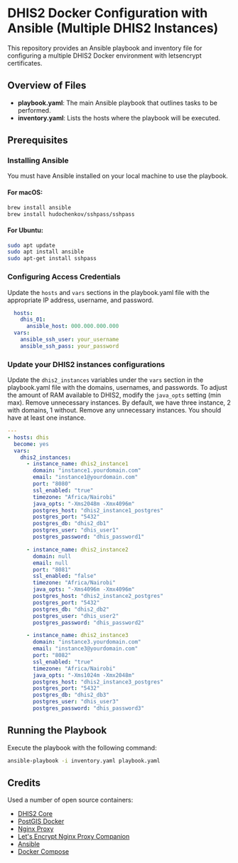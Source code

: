 
# DHIS2 Docker Configuration with Ansible (Multiple DHIS2 Instances)

This repository provides an Ansible playbook and inventory file for configuring a multiple DHIS2 Docker environment with letsencrypt certificates.

## Overview of Files
- **playbook.yaml**: The main Ansible playbook that outlines tasks to be performed.
- **inventory.yaml**: Lists the hosts where the playbook will be executed.

## Prerequisites

### Installing Ansible

You must have Ansible installed on your local machine to use the playbook.

#### For macOS:
```bash
brew install ansible
brew install hudochenkov/sshpass/sshpass
```

#### For Ubuntu:
```bash
sudo apt update
sudo apt install ansible
sudo apt-get install sshpass
```

### Configuring Access Credentials
Update the `hosts` and `vars` sections in the playbook.yaml file with the appropriate IP address, username, and password.

```yaml
  hosts:
    dhis_01:
      ansible_host: 000.000.000.000
  vars:
    ansible_ssh_user: your_username
    ansible_ssh_pass: your_password
```

### Update your DHIS2 instances configurations
Update the `dhis2_instances` variables under the `vars` section in the playbook.yaml file with the domains, usernames, and passwords. To adjust the amount of RAM available to DHIS2, modify the `java_opts` setting (min max). Remove unnecessary instances. By default, we have three instance, 2 with domains, 1 without. Remove any unnecessary instances. You should have at least one instance. 

```yaml
---
- hosts: dhis
  become: yes
  vars:
    dhis2_instances:
      - instance_name: dhis2_instance1
        domain: "instance1.yourdomain.com"
        email: "instance1@yourdomain.com"
        port: "8080"
        ssl_enabled: "true"
        timezone: "Africa/Nairobi"
        java_opts: "-Xms2048m -Xmx4096m"
        postgres_host: "dhis2_instance1_postgres"
        postgres_port: "5432"
        postgres_db: "dhis2_db1"
        postgres_user: "dhis_user1"
        postgres_password: "dhis_password1"

      - instance_name: dhis2_instance2
        domain: null
        email: null
        port: "8081"
        ssl_enabled: "false"
        timezone: "Africa/Nairobi"
        java_opts: "-Xms4096m -Xmx4096m"
        postgres_host: "dhis2_instance2_postgres"
        postgres_port: "5432"
        postgres_db: "dhis2_db2"
        postgres_user: "dhis_user2"
        postgres_password: "dhis_password2"

      - instance_name: dhis2_instance3
        domain: "instance3.yourdomain.com"
        email: "instance3@yourdomain.com"
        port: "8082"
        ssl_enabled: "true"
        timezone: "Africa/Nairobi"
        java_opts: "-Xms1024m -Xmx2048m"
        postgres_host: "dhis2_instance3_postgres"
        postgres_port: "5432"
        postgres_db: "dhis2_db3"
        postgres_user: "dhis_user3"
        postgres_password: "dhis_password3"

```

## Running the Playbook
Execute the playbook with the following command:

```bash
ansible-playbook -i inventory.yaml playbook.yaml
```

## Credits
Used a number of open source containers:
- [DHIS2 Core](https://github.com/dhis2/dhis2-core)
- [PostGIS Docker](https://github.com/postgis/docker-postgis)
- [Nginx Proxy](https://github.com/nginx-proxy/nginx-proxy)
- [Let's Encrypt Nginx Proxy Companion](https://github.com/jwilder/docker-letsencrypt-nginx-proxy-companion)
- [Ansible](https://github.com/ansible/ansible)
- [Docker Compose](https://github.com/docker/compose)
